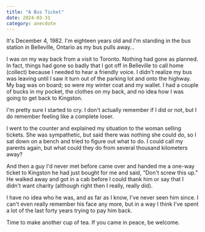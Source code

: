 ```yaml
---
title: "A Bus Ticket"
date: 2024-03-31
category: anecdote
---
```


It's December 4, 1982.
I'm eighteen years old
and I'm standing in the bus station in Belleville, Ontario
as my bus pulls away…

I was on my way back from a visit to Toronto.
Nothing had gone as planned.
In fact,
things had gone so badly that I got off in Belleville to call home (collect)
because I needed to hear a friendly voice.
I didn't realize my bus was leaving until I saw it turn out of the parking lot
and onto the highway.
My bag was on board;
so were my winter coat and my wallet.
I had a couple of bucks in my pocket,
the clothes on my back,
and no idea how I was going to get back to Kingston.

I'm pretty sure I started to cry.
I don't actually remember if I did or not,
but I do remember feeling like a complete loser.

I went to the counter and explained my situation to the woman selling tickets.
She was sympathetic,
but said there was nothing she could do,
so I sat down on a bench and tried to figure out what to do.
I could call my parents again,
but what could they do from several thousand kilometers away?

And then a guy I'd never met before
came over and handed me a one-way ticket to Kingston he had just bought for me
and said, "Don't screw this up."
He walked away and got in a cab before I could thank him or say that I didn't want charity
(although right then I really, really did).

I have no idea who he was,
and as far as I know,
I've never seen him since.
I can't even really remember his face any more,
but in a way I think I've spent a lot of the last forty years trying to pay him back.

Time to make another cup of tea.
If you came in peace, be welcome.
